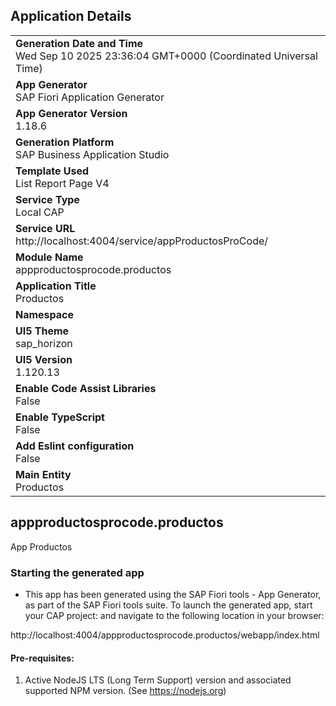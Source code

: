 ## Application Details
|               |
| ------------- |
|**Generation Date and Time**<br>Wed Sep 10 2025 23:36:04 GMT+0000 (Coordinated Universal Time)|
|**App Generator**<br>SAP Fiori Application Generator|
|**App Generator Version**<br>1.18.6|
|**Generation Platform**<br>SAP Business Application Studio|
|**Template Used**<br>List Report Page V4|
|**Service Type**<br>Local CAP|
|**Service URL**<br>http://localhost:4004/service/appProductosProCode/|
|**Module Name**<br>appproductosprocode.productos|
|**Application Title**<br>Productos|
|**Namespace**<br>|
|**UI5 Theme**<br>sap_horizon|
|**UI5 Version**<br>1.120.13|
|**Enable Code Assist Libraries**<br>False|
|**Enable TypeScript**<br>False|
|**Add Eslint configuration**<br>False|
|**Main Entity**<br>Productos|

## appproductosprocode.productos

App Productos

### Starting the generated app

-   This app has been generated using the SAP Fiori tools - App Generator, as part of the SAP Fiori tools suite.  To launch the generated app, start your CAP project:  and navigate to the following location in your browser:

http://localhost:4004/appproductosprocode.productos/webapp/index.html

#### Pre-requisites:

1. Active NodeJS LTS (Long Term Support) version and associated supported NPM version.  (See https://nodejs.org)


